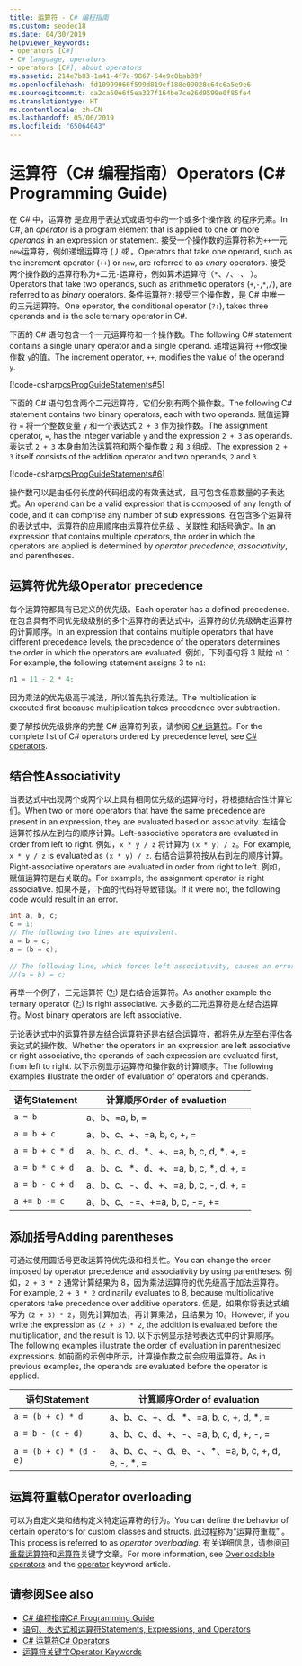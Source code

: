 ```yaml
---
title: 运算符 - C# 编程指南
ms.custom: seodec18
ms.date: 04/30/2019
helpviewer_keywords:
- operators [C#]
- C# language, operators
- operators [C#], about operators
ms.assetid: 214e7b83-1a41-4f7c-9867-64e9c0bab39f
ms.openlocfilehash: fd10999066f599d819ef188e09028c64c6a5e9e6
ms.sourcegitcommit: ca2ca60e6f5ea327f164be7ce26d9599e0f85fe4
ms.translationtype: HT
ms.contentlocale: zh-CN
ms.lasthandoff: 05/06/2019
ms.locfileid: "65064043"
---
```

# <a name="operators-c-programming-guide"></a><span data-ttu-id="5e415-102">运算符（C# 编程指南）</span><span class="sxs-lookup"><span data-stu-id="5e415-102">Operators (C# Programming Guide)</span></span>

<span data-ttu-id="5e415-103">在 C# 中，运算符  是应用于表达式或语句中的一个或多个操作数  的程序元素。</span><span class="sxs-lookup"><span data-stu-id="5e415-103">In C#, an *operator* is a program element that is applied to one or more *operands* in an expression or statement.</span></span> <span data-ttu-id="5e415-104">接受一个操作数的运算符称为`++`一元 `new`运算符，例如递增运算符 ( *) 或* 。</span><span class="sxs-lookup"><span data-stu-id="5e415-104">Operators that take one operand, such as the increment operator (`++`) or `new`, are referred to as *unary* operators.</span></span> <span data-ttu-id="5e415-105">接受两个操作数的运算符称为`+`二元`-`运算符，例如算术运算符（`*`、`/`、 *、* ）。</span><span class="sxs-lookup"><span data-stu-id="5e415-105">Operators that take two operands, such as arithmetic operators (`+`,`-`,`*`,`/`), are referred to as *binary* operators.</span></span> <span data-ttu-id="5e415-106">条件运算符`?:`接受三个操作数，是 C# 中唯一的三元运算符。</span><span class="sxs-lookup"><span data-stu-id="5e415-106">One operator, the conditional operator (`?:`), takes three operands and is the sole ternary operator in C#.</span></span>  
  
 <span data-ttu-id="5e415-107">下面的 C# 语句包含一个一元运算符和一个操作数。</span><span class="sxs-lookup"><span data-stu-id="5e415-107">The following C# statement contains a single unary operator and a single operand.</span></span> <span data-ttu-id="5e415-108">递增运算符 `++`修改操作数 `y`的值。</span><span class="sxs-lookup"><span data-stu-id="5e415-108">The increment operator, `++`, modifies the value of the operand `y`.</span></span>  
  
 [!code-csharp[csProgGuideStatements#5](~/samples/snippets/csharp/VS_Snippets_VBCSharp/csProgGuideStatements/CS/Statements.cs#5)]  
  
 <span data-ttu-id="5e415-109">下面的 C# 语句包含两个二元运算符，它们分别有两个操作数。</span><span class="sxs-lookup"><span data-stu-id="5e415-109">The following C# statement contains two binary operators, each with two operands.</span></span> <span data-ttu-id="5e415-110">赋值运算符 `=` 将一个整数变量 `y` 和一个表达式 `2 + 3` 作为操作数。</span><span class="sxs-lookup"><span data-stu-id="5e415-110">The assignment operator, `=`, has the integer variable `y` and the expression `2 + 3` as operands.</span></span> <span data-ttu-id="5e415-111">表达式 `2 + 3` 本身由加法运算符和两个操作数 `2` 和 `3` 组成。</span><span class="sxs-lookup"><span data-stu-id="5e415-111">The expression `2 + 3` itself consists of the addition operator and two operands, `2` and `3`.</span></span>  
  
 [!code-csharp[csProgGuideStatements#6](~/samples/snippets/csharp/VS_Snippets_VBCSharp/csProgGuideStatements/CS/Statements.cs#6)]  
  
<span data-ttu-id="5e415-112">操作数可以是由任何长度的代码组成的有效表达式，且可包含任意数量的子表达式。</span><span class="sxs-lookup"><span data-stu-id="5e415-112">An operand can be a valid expression that is composed of any length of code, and it can comprise any number of sub expressions.</span></span> <span data-ttu-id="5e415-113">在包含多个运算符的表达式中，运算符的应用顺序由运算符优先级 、关联性 和括号确定。</span><span class="sxs-lookup"><span data-stu-id="5e415-113">In an expression that contains multiple operators, the order in which the operators are applied is determined by *operator precedence*, *associativity*, and parentheses.</span></span>  

## <a name="operator-precedence"></a><span data-ttu-id="5e415-114">运算符优先级</span><span class="sxs-lookup"><span data-stu-id="5e415-114">Operator precedence</span></span>
  
<span data-ttu-id="5e415-115">每个运算符都具有已定义的优先级。</span><span class="sxs-lookup"><span data-stu-id="5e415-115">Each operator has a defined precedence.</span></span> <span data-ttu-id="5e415-116">在包含具有不同优先级级别的多个运算符的表达式中，运算符的优先级确定运算符的计算顺序。</span><span class="sxs-lookup"><span data-stu-id="5e415-116">In an expression that contains multiple operators that have different precedence levels, the precedence of the operators determines the order in which the operators are evaluated.</span></span> <span data-ttu-id="5e415-117">例如，下列语句将 3 赋给 `n1`：</span><span class="sxs-lookup"><span data-stu-id="5e415-117">For example, the following statement assigns 3 to `n1`:</span></span>

```csharp
n1 = 11 - 2 * 4;
```

<span data-ttu-id="5e415-118">因为乘法的优先级高于减法，所以首先执行乘法。</span><span class="sxs-lookup"><span data-stu-id="5e415-118">The multiplication is executed first because multiplication takes precedence over subtraction.</span></span>

<span data-ttu-id="5e415-119">要了解按优先级排序的完整 C# 运算符列表，请参阅 [C# 运算符](../../language-reference/operators/index.md)。</span><span class="sxs-lookup"><span data-stu-id="5e415-119">For the complete list of C# operators ordered by precedence level, see [C# operators](../../language-reference/operators/index.md).</span></span>
  
## <a name="associativity"></a><span data-ttu-id="5e415-120">结合性</span><span class="sxs-lookup"><span data-stu-id="5e415-120">Associativity</span></span>

 <span data-ttu-id="5e415-121">当表达式中出现两个或两个以上具有相同优先级的运算符时，将根据结合性计算它们。</span><span class="sxs-lookup"><span data-stu-id="5e415-121">When two or more operators that have the same precedence are present in an expression, they are evaluated based on associativity.</span></span> <span data-ttu-id="5e415-122">左结合运算符按从左到右的顺序计算。</span><span class="sxs-lookup"><span data-stu-id="5e415-122">Left-associative operators are evaluated in order from left to right.</span></span> <span data-ttu-id="5e415-123">例如，`x * y / z` 将计算为 `(x * y) / z`。</span><span class="sxs-lookup"><span data-stu-id="5e415-123">For example, `x * y / z` is evaluated as `(x * y) / z`.</span></span> <span data-ttu-id="5e415-124">右结合运算符按从右到左的顺序计算。</span><span class="sxs-lookup"><span data-stu-id="5e415-124">Right-associative operators are evaluated in order from right to left.</span></span> <span data-ttu-id="5e415-125">例如，赋值运算符是右关联的。</span><span class="sxs-lookup"><span data-stu-id="5e415-125">For example, the assignment operator is right associative.</span></span> <span data-ttu-id="5e415-126">如果不是，下面的代码将导致错误。</span><span class="sxs-lookup"><span data-stu-id="5e415-126">If it were not, the following code would result in an error.</span></span>  
  
```csharp  
int a, b, c;  
c = 1;  
// The following two lines are equivalent.  
a = b = c;  
a = (b = c);  
  
// The following line, which forces left associativity, causes an error.  
//(a = b) = c;  
```  
  
 <span data-ttu-id="5e415-127">再举一个例子，三元运算符 ([?:](../../../csharp/language-reference/operators/conditional-operator.md)) 是右结合运算符。</span><span class="sxs-lookup"><span data-stu-id="5e415-127">As another example the ternary operator ([?:](../../../csharp/language-reference/operators/conditional-operator.md)) is right associative.</span></span> <span data-ttu-id="5e415-128">大多数的二元运算符是左结合运算符。</span><span class="sxs-lookup"><span data-stu-id="5e415-128">Most binary operators are left associative.</span></span>  
  
 <span data-ttu-id="5e415-129">无论表达式中的运算符是左结合运算符还是右结合运算符，都将先从左至右评估各表达式的操作数。</span><span class="sxs-lookup"><span data-stu-id="5e415-129">Whether the operators in an expression are left associative or right associative, the operands of each expression are evaluated first, from left to right.</span></span> <span data-ttu-id="5e415-130">以下示例显示运算符和操作数的计算顺序。</span><span class="sxs-lookup"><span data-stu-id="5e415-130">The following examples illustrate the order of evaluation of operators and operands.</span></span>  
  
|<span data-ttu-id="5e415-131">语句</span><span class="sxs-lookup"><span data-stu-id="5e415-131">Statement</span></span>|<span data-ttu-id="5e415-132">计算顺序</span><span class="sxs-lookup"><span data-stu-id="5e415-132">Order of evaluation</span></span>|  
|---------------|-------------------------|  
|`a = b`|<span data-ttu-id="5e415-133">a、b、=</span><span class="sxs-lookup"><span data-stu-id="5e415-133">a, b, =</span></span>|  
|`a = b + c`|<span data-ttu-id="5e415-134">a、b、c、+、=</span><span class="sxs-lookup"><span data-stu-id="5e415-134">a, b, c, +, =</span></span>|  
|`a = b + c * d`|<span data-ttu-id="5e415-135">a、b、c、d、\*、+、=</span><span class="sxs-lookup"><span data-stu-id="5e415-135">a, b, c, d, \*, +, =</span></span>|  
|`a = b * c + d`|<span data-ttu-id="5e415-136">a、b、c、\*、d、+、=</span><span class="sxs-lookup"><span data-stu-id="5e415-136">a, b, c, \*, d, +, =</span></span>|  
|`a = b - c + d`|<span data-ttu-id="5e415-137">a、b、c、-、d、+、=</span><span class="sxs-lookup"><span data-stu-id="5e415-137">a, b, c, -, d, +, =</span></span>|  
|`a += b -= c`|<span data-ttu-id="5e415-138">a、b、c、-=、+=</span><span class="sxs-lookup"><span data-stu-id="5e415-138">a, b, c, -=, +=</span></span>|  
  
## <a name="adding-parentheses"></a><span data-ttu-id="5e415-139">添加括号</span><span class="sxs-lookup"><span data-stu-id="5e415-139">Adding parentheses</span></span>

 <span data-ttu-id="5e415-140">可通过使用圆括号更改运算符优先级和相关性。</span><span class="sxs-lookup"><span data-stu-id="5e415-140">You can change the order imposed by operator precedence and associativity by using parentheses.</span></span> <span data-ttu-id="5e415-141">例如，`2 + 3 * 2` 通常计算结果为 8，因为乘法运算符的优先级高于加法运算符。</span><span class="sxs-lookup"><span data-stu-id="5e415-141">For example, `2 + 3 * 2` ordinarily evaluates to 8, because multiplicative operators take precedence over additive operators.</span></span> <span data-ttu-id="5e415-142">但是，如果你将表达式编写为 `(2 + 3) * 2`，则先计算加法，再计算乘法，且结果为 10。</span><span class="sxs-lookup"><span data-stu-id="5e415-142">However, if you write the expression as `(2 + 3) * 2`, the addition is evaluated before the multiplication, and the result is 10.</span></span> <span data-ttu-id="5e415-143">以下示例显示括号表达式中的计算顺序。</span><span class="sxs-lookup"><span data-stu-id="5e415-143">The following examples illustrate the order of evaluation in parenthesized expressions.</span></span> <span data-ttu-id="5e415-144">如前面的示例中所示，计算操作数之前会应用运算符。</span><span class="sxs-lookup"><span data-stu-id="5e415-144">As in previous examples, the operands are evaluated before the operator is applied.</span></span>  
  
|<span data-ttu-id="5e415-145">语句</span><span class="sxs-lookup"><span data-stu-id="5e415-145">Statement</span></span>|<span data-ttu-id="5e415-146">计算顺序</span><span class="sxs-lookup"><span data-stu-id="5e415-146">Order of evaluation</span></span>|  
|---------------|-------------------------|  
|`a = (b + c) * d`|<span data-ttu-id="5e415-147">a、b、c、+、d、\*、=</span><span class="sxs-lookup"><span data-stu-id="5e415-147">a, b, c, +, d, \*, =</span></span>|  
|`a = b - (c + d)`|<span data-ttu-id="5e415-148">a、b、c、d、+、-、=</span><span class="sxs-lookup"><span data-stu-id="5e415-148">a, b, c, d, +, -, =</span></span>|  
|`a = (b + c) * (d - e)`|<span data-ttu-id="5e415-149">a、b、c、+、d、e、-、\*、=</span><span class="sxs-lookup"><span data-stu-id="5e415-149">a, b, c, +, d, e, -, \*, =</span></span>|  
  
## <a name="operator-overloading"></a><span data-ttu-id="5e415-150">运算符重载</span><span class="sxs-lookup"><span data-stu-id="5e415-150">Operator overloading</span></span>

<span data-ttu-id="5e415-151">可以为自定义类和结构定义特定运算符的行为。</span><span class="sxs-lookup"><span data-stu-id="5e415-151">You can define the behavior of certain operators for custom classes and structs.</span></span> <span data-ttu-id="5e415-152">此过程称为“运算符重载” 。</span><span class="sxs-lookup"><span data-stu-id="5e415-152">This process is referred to as *operator overloading*.</span></span> <span data-ttu-id="5e415-153">有关详细信息，请参阅[可重载运算符](overloadable-operators.md)和[运算符](../../language-reference/keywords/operator.md)关键字文章。</span><span class="sxs-lookup"><span data-stu-id="5e415-153">For more information, see [Overloadable operators](overloadable-operators.md) and the [operator](../../language-reference/keywords/operator.md) keyword article.</span></span>
  
## <a name="see-also"></a><span data-ttu-id="5e415-154">请参阅</span><span class="sxs-lookup"><span data-stu-id="5e415-154">See also</span></span>

- [<span data-ttu-id="5e415-155">C# 编程指南</span><span class="sxs-lookup"><span data-stu-id="5e415-155">C# Programming Guide</span></span>](../index.md)
- [<span data-ttu-id="5e415-156">语句、表达式和运算符</span><span class="sxs-lookup"><span data-stu-id="5e415-156">Statements, Expressions, and Operators</span></span>](index.md)
- [<span data-ttu-id="5e415-157">C# 运算符</span><span class="sxs-lookup"><span data-stu-id="5e415-157">C# Operators</span></span>](../../language-reference/operators/index.md)
- [<span data-ttu-id="5e415-158">运算符关键字</span><span class="sxs-lookup"><span data-stu-id="5e415-158">Operator Keywords</span></span>](../../language-reference/keywords/operator-keywords.md)
